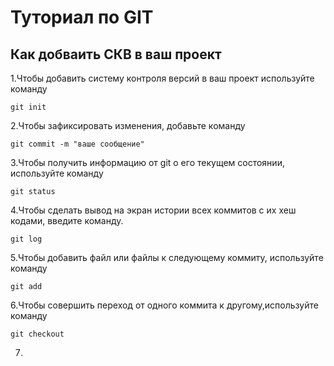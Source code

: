# Туториал по GIT

## Как добваить СКВ в ваш проект

1.Чтобы добавить систему контроля версий в ваш проект используйте команду

```
git init

```

2.Чтобы зафиксировать изменения, добавьте команду

```
git commit -m "ваше сообщение"

```

3.Чтобы получить информацию от git о его текущем состоянии, используйте команду

```
git status
```

4.Чтобы сделать вывод на экран истории всех коммитов с их хеш кодами, введите команду.
```
git log
```
5.Чтобы добавить файл или файлы к следующему коммиту, используйте команду
```
git add
```
6.Чтобы совершить переход от одного коммита к другому,используйте команду
```
git checkout
```
7.